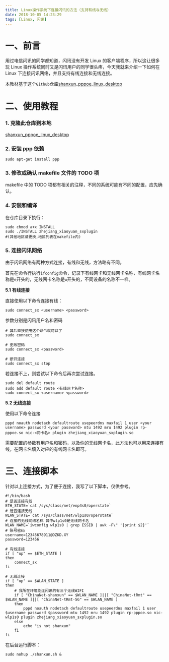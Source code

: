 ```yaml
---
title: Linux操作系统下连接闪讯的方法（支持有线与无线）
date: 2018-10-05 14:23:29
tags: [Linux, 闪讯]
---
```


# 一、前言

用过电信闪讯的同学都知道，闪讯没有开发 Linux 的客户端程序，所以这让很多玩 Linux 操作系统同时又是闪讯用户的同学很头疼，今天我就来介绍一下如何在 Linux 下连接闪讯网络，并且支持有线连接和无线连接。

<!-- more -->

本教材基于这个`Github`仓库[shanxun_pppoe_linux_desktop](https://github.com/Elrori/shanxun_pppoe_linux_desktop)

# 二、使用教程

### 1. 克隆此仓库到本地

[shanxun_pppoe_linux_desktop](https://github.com/Elrori/shanxun_pppoe_linux_desktop)

### 2. 安装 ppp 依赖

```shell
sudo apt-get install ppp
```

### 3. 修改或确认 makefile 文件的 TODO 项

makefile 中的 TODO 项都有相关的注释，不同的系统可能有不同的配置，应先确认。

### 4. 安装和编译

在仓库目录下执行：

```shell
sudo chmod a+x INSTALL
sudo ./INSTALL zhejiang_xiaoyuan_sxplugin
#(其他地区请更换,地区列表在makefile内)
```

### 5. 连接闪讯网络

由于闪讯网络有两种方式连接，有线和无线，方法略有不同。

首先在命令行执行`ifconfig`命令，记录下有线网卡和无线网卡名称，有线网卡名称是`e`开头的，无线网卡名称是`w`开头的，不同设备的名称不一样。

**5.1 有线连接**

直接使用以下命令连接有线：

```shell
sudo connect_sx <username> <password>
```

参数分别是闪讯用户名和密码

```shell
# 其后直接使用这个命令就可以了
sudo connect_sx

# 更改密码
sudo connect_sx <password>

# 断开连接
sudo connect_sx stop
```

若连接不上，则尝试以下命令后再次尝试连接。

```shell
sudo del default route
sudo add default route <有线网卡名称>
sudo connect_sx <username> <password>
```

**5.2 无线连接**

使用以下命令连接

```shell
pppd noauth nodetach defaultroute usepeerdns maxfail 1 user <your username> password <your password> mtu 1492 mru 1492 plugin rp-pppoe.so nic-<网卡名> plugin zhejiang_xiaoyuan_sxplugin.so
```

需要配置的参数有用户名和密码，以及你的无线网卡名，此方法也可以用来连接有线，在网卡名填入对应的有线网卡名即可。

# 三、连接脚本

针对以上连接方式，为了便于连接，我写了以下脚本，仅供参考。

```shell
#!/bin/bash
# 是否连接有线
ETH_STATE=`cat /sys/class/net/enp4s0/operstate`
# 是否连接无线
WLAN_STATE=`cat /sys/class/net/wlp1s0/operstate`
# 连接的无线网络名称 其中wlp1s0是无线网卡名
WLAN_NAME=`iwconfig wlp1s0 | grep ESSID | awk -F\" '{print $2}'`
# 账号密码
username=12345678911@DZKD.XY
password=123456

# 有线连接
if [ "up" == $ETH_STATE ]
then
	connect_sx
fi

# 无线连接
if [ "up" == $WLAN_STATE ]
then
	# 我所在环境能连闪讯的有三个无线WIFI
	if [ "ChinaNet-shanxun" == $WLAN_NAME ]||[ "ChinaNet-tRmt" == $WLAN_NAME ]||[ "ChinaNet-tRmt-5G" == $WLAN_NAME ]
	then
		pppd noauth nodetach defaultroute usepeerdns maxfail 1 user $username password $password mtu 1492 mru 1492 plugin rp-pppoe.so nic-wlp1s0 plugin zhejiang_xiaoyuan_sxplugin.so
	else
		echo "is not shanxun"
	fi
fi
```

在后台运行脚本：

```shell
sudo nohup ./shanxun.sh &
```
